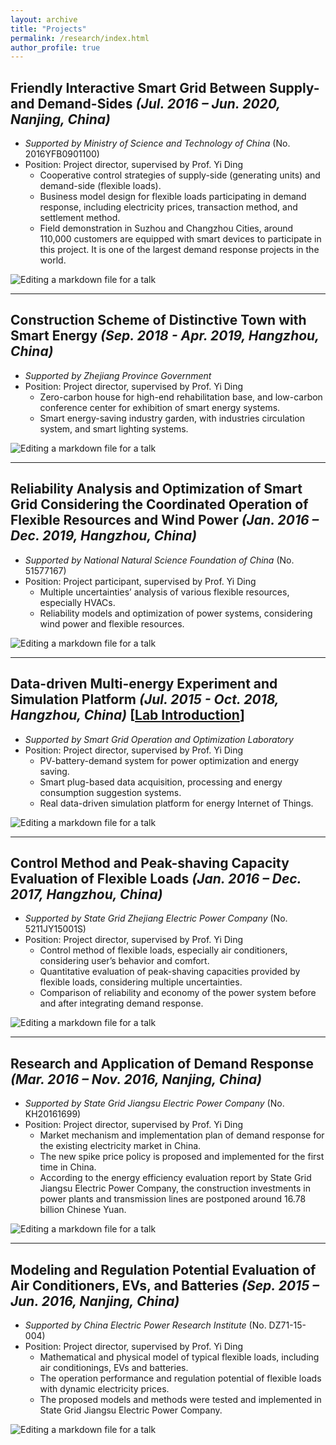 ```yaml
---
layout: archive
title: "Projects"
permalink: /research/index.html
author_profile: true
---
```




## **Friendly Interactive Smart Grid Between Supply- and Demand-Sides** *(Jul. 2016 – Jun. 2020, Nanjing, China)*

- *Supported by Ministry of Science and Technology of China* (No. 2016YFB0901100)
- Position: Project director, supervised by Prof. Yi Ding
  - Cooperative control strategies of supply-side (generating units) and demand-side (flexible loads).
  - Business model design for flexible loads participating in demand response, including electricity prices, transaction method, and settlement method.
  - Field demonstration in Suzhou and Changzhou Cities, around 110,000 customers are equipped with smart devices to participate in this project. It is one of the largest demand response projects in the world.

![Editing a markdown file for a talk](/images/research/research_friendly_interactive.png)



------

## **Construction Scheme of Distinctive Town with Smart Energy** *(Sep. 2018 - Apr. 2019, Hangzhou, China)*

- *Supported by Zhejiang Province Government*
- Position: Project director, supervised by Prof. Yi Ding
  - Zero-carbon house for high-end rehabilitation base, and low-carbon conference center for exhibition of smart energy systems.
  - Smart energy-saving industry garden, with industries circulation system, and smart lighting systems.

![Editing a markdown file for a talk](/images/research/research_distinctive_town.png)



------

## **Reliability Analysis and Optimization of Smart Grid Considering the Coordinated Operation of Flexible Resources and Wind Power** *(Jan. 2016 – Dec. 2019, Hangzhou, China)*

- *Supported by National Natural Science Foundation of China* (No. 51577167) 
- Position: Project participant, supervised by Prof. Yi Ding
  - Multiple uncertainties’ analysis of various flexible resources, especially HVACs.
  - Reliability models and optimization of power systems, considering wind power and flexible resources.

![Editing a markdown file for a talk](/images/research/research_reliability_NSFC.png)



------

## **Data-driven Multi-energy Experiment and Simulation Platform** *(Jul. 2015 - Oct. 2018, Hangzhou, China)* [[Lab Introduction](https://huihongxun.github.io/files/Presentation/20180912_SGOOL_platform.pdf)]

- *Supported by Smart Grid Operation and Optimization Laboratory*
- Position: Project director, supervised by Prof. Yi Ding
  - PV-battery-demand system for power optimization and energy saving.
  - Smart plug-based data acquisition, processing and energy consumption suggestion systems.
  - Real data-driven simulation platform for energy Internet of Things.

![Editing a markdown file for a talk](/images/research/research_data_driven.png)



------

## **Control Method and Peak-shaving Capacity Evaluation of Flexible Loads** *(Jan. 2016 – Dec. 2017, Hangzhou, China)*

- *Supported by State Grid Zhejiang Electric Power Company*  (No. 5211JY15001S)
- Position: Project director, supervised by Prof. Yi Ding
  - Control method of flexible loads, especially air conditioners, considering user’s behavior and comfort.
  - Quantitative evaluation of peak-shaving capacities provided by flexible loads, considering multiple uncertainties.
  - Comparison of reliability and economy of the power system before and after integrating demand response.

![Editing a markdown file for a talk](/images/research/research_peak_shaving.png)



------

## **Research and Application of Demand Response** *(Mar. 2016 – Nov. 2016, Nanjing, China)*

- *Supported by State Grid Jiangsu Electric Power Company* (No. KH20161699)
- Position: Project director, supervised by Prof. Yi Ding
  - Market mechanism and implementation plan of demand response for the existing electricity market in China.
  - The new spike price policy is proposed and implemented for the first time in China.
  - According to the energy efficiency evaluation report by State Grid Jiangsu Electric Power Company, the construction investments in power plants and transmission lines are postponed around 16.78 billion Chinese Yuan.

![Editing a markdown file for a talk](/images/research/research_consumer_DR.png)



------

## **Modeling and Regulation Potential Evaluation of Air Conditioners, EVs, and Batteries** *(Sep. 2015 – Jun. 2016, Nanjing, China)*

- *Supported by China Electric Power Research Institute* (No. DZ71-15-004)
- Position: Project director, supervised by Prof. Yi Ding
  - Mathematical and physical model of typical flexible loads, including air conditionings, EVs and batteries.
  - The operation performance and regulation potential of flexible loads with dynamic electricity prices.
  - The proposed models and methods were tested and implemented in State Grid Jiangsu Electric Power Company.

![Editing a markdown file for a talk](/images/research/research_regulation_potential.png)



